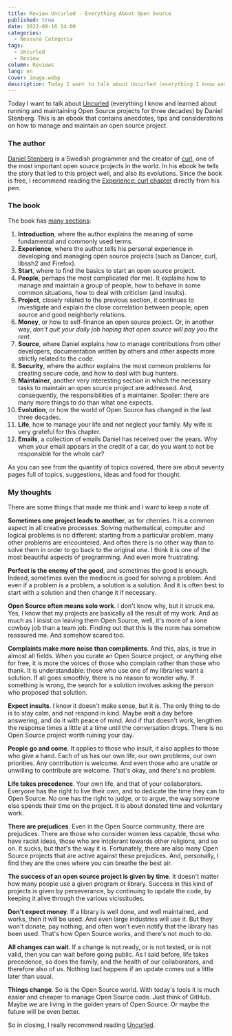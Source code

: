 ```yaml
---
title: Review Uncurled - Everything About Open Source
published: true
date: 2022-08-16 14:00
categories:
  - Nessuna Categoria
tags:
  - Uncurled
  - Review
column: Reviews
lang: en
cover: image.webp
description: Today I want to talk about Uncurled (everything I know and learned about running and maintaining Open Source projects for three decades) by Daniel Stenberg. This is an ebook that contains anecdotes, tips and considerations on how to manage and maintain an open source project.
---
```


Today I want to talk about [Uncurled](https://un.curl.dev/) (everything I know and learned about running and maintaining Open Source projects for three decades) by Daniel Stenberg. This is an ebook that contains anecdotes, tips and considerations on how to manage and maintain an open source project.

### The author

[Daniel Stenberg](https://en.wikipedia.org/wiki/Daniel_Stenberg) is a Swedish programmer and the creator of [curl](https://curl.se/), one of the most important open source projects in the world. In his ebook he tells the story that led to this project well, and also its evolutions. Since the book is free, I recommend reading the [Experience: curl chapter](https://un.curl.dev/mine/curl) directly from his pen.

### The book

The book has [many sections](https://un.curl.dev/intro/the-book):

1. **Introduction**, where the author explains the meaning of some fundamental and commonly used terms.
2. **Experience**, where the author tells his personal experience in developing and managing open source projects (such as Dancer, curl, libssh2 and Firefox).
3. **Start**, where to find the basics to start an open source project.
4. **People**, perhaps the most complicated (for me). It explains how to manage and maintain a group of people, how to behave in some common situations, how to deal with criticism (and insults).
5. **Project**, closely related to the previous section, it continues to investigate and explain the close correlation between people, open source and good neighborly relations.
6. **Money**, or how to self-finance an open source project. Or, in another way, _don't quit your daily job hoping that open source will pay you the rent_.
7. **Source**, where Daniel explains how to manage contributions from other developers, documentation written by others and other aspects more strictly related to the code.
8. **Security**, where the author explains the most common problems for creating secure code, and how to deal with bug hunters.
9. **Maintainer**, another very interesting section in which the necessary tasks to maintain an open source project are addressed. And, consequently, the responsibilities of a maintainer. Spoiler: there are many more things to do than what one expects.
10. **Evolution**, or how the world of Open Source has changed in the last three decades.
11. **Life**, how to manage your life and not neglect your family. My wife is very grateful for this chapter.
12. **Emails**, a collection of emails Daniel has received over the years. Why when your email appears in the credit of a car, do you want to not be responsible for the whole car?

As you can see from the quantity of topics covered, there are about seventy pages full of topics, suggestions, ideas and food for thought.

### My thoughts

There are some things that made me think and I want to keep a note of.

**Sometimes one project leads to another**, as for cherries. It is a common aspect in all creative processes. Solving mathematical, computer and logical problems is no different: starting from a particular problem, many other problems are encountered. And often there is no other way than to solve them in order to go back to the original one. I think it is one of the most beautiful aspects of programming. And even more frustrating.

**Perfect is the enemy of the good**, and sometimes the good is enough. Indeed, sometimes even the mediocre is good for solving a problem. And even if a problem is a problem, a solution is a solution. And it is often best to start with a solution and then change it if necessary.

**Open Source often means solo work**. I don't know why, but it struck me. Yes, I know that my projects are basically all the result of my work. And as much as I insist on leaving them Open Source, well, it's more of a lone cowboy job than a team job. Finding out that this is the norm has somehow reassured me. And somehow scared too.

**Complaints make more noise than compliments**. And this, alas, is true in almost all fields. When you curate an Open Source project, or anything else for free, it is more the voices of those who complain rather than those who thank. It is understandable: those who use one of my libraries want a solution. If all goes smoothly, there is no reason to wonder why. If something is wrong, the search for a solution involves asking the person who proposed that solution.

**Expect insults**. I know it doesn't make sense, but it is. The only thing to do is to stay calm, and not respond in kind. Maybe wait a day before answering, and do it with peace of mind. And if that doesn't work, lengthen the response times a little at a time until the conversation drops. There is no Open Source project worth ruining your day.

**People go and come**. It applies to those who insult, it also applies to those who give a hand. Each of us has our own life, our own problems, our own priorities. Any contribution is welcome. And even those who are unable or unwilling to contribute are welcome. That's okay, and there's no problem.

**Life takes precedence**. Your own life, and that of your collaborators. Everyone has the right to live their own, and to dedicate the time they can to Open Source. No one has the right to judge, or to argue, the way someone else spends their time on the project. It is about donated time and voluntary work.

**There are prejudices**. Even in the Open Source community, there are prejudices. There are those who consider women less capable, those who have racist ideas, those who are intolerant towards other religions, and so on. It sucks, but that's the way it is. Fortunately, there are also many Open Source projects that are active against these prejudices. And, personally, I find they are the ones where you can breathe the best air.

**The success of an open source project is given by time**. It doesn't matter how many people use a given program or library. Success in this kind of projects is given by perseverance, by continuing to update the code, by keeping it alive through the various vicissitudes.

**Don't expect money**. If a library is well done, and well maintained, and works, then it will be used. And even large industries will use it. But they won't donate, pay nothing, and often won't even notify that the library has been used. That's how Open Source works, and there's not much to do.

**All changes can wait**. If a change is not ready, or is not tested, or is not valid, then you can wait before going public. As I said before, life takes precedence, so does the family, and the health of our collaborators, and therefore also of us. Nothing bad happens if an update comes out a little later than usual.

**Things change**. So is the Open Source world. With today's tools it is much easier and cheaper to manage Open Source code. Just think of GitHub. Maybe we are living in the golden years of Open Source. Or maybe the future will be even better.

So in closing, I really recommend reading [Uncurled](https://un.curl.dev/).
